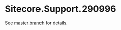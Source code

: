 # Sitecore.Support.290996

See [master branch](https://github.com/sitecoresupport/Sitecore.Support.290996) for details.